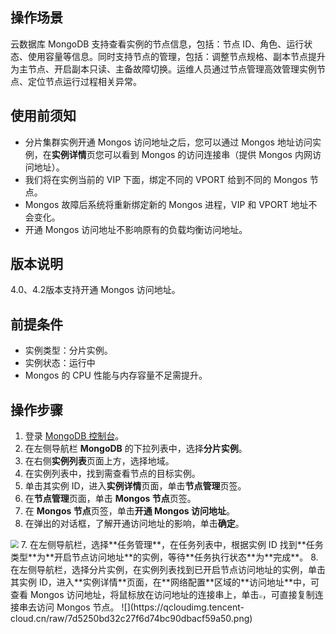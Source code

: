 ## 操作场景
云数据库 MongoDB 支持查看实例的节点信息，包括：节点 ID、角色、运行状态、使用容量等信息。同时支持节点的管理，包括：调整节点规格、副本节点提升为主节点、开启副本只读、主备故障切换。运维人员通过节点管理高效管理实例节点、定位节点运行过程相关异常。

## 使用前须知
- 分片集群实例开通 Mongos 访问地址之后，您可以通过 Mongos 地址访问实例，在**实例详情**页您可以看到 Mongos 的访问连接串（提供 Mongos 内网访问地址）。
- 我们将在实例当前的 VIP 下面，绑定不同的 VPORT 给到不同的 Mongos 节点。
- Mongos 故障后系统将重新绑定新的 Mongos 进程，VIP 和 VPORT 地址不会变化。
- 开通 Mongos 访问地址不影响原有的负载均衡访问地址。

## 版本说明
4.0、4.2版本支持开通 Mongos 访问地址。

## 前提条件
- 实例类型：分片实例。
- 实例状态：运行中
- Mongos 的 CPU 性能与内存容量不足需提升。

## 操作步骤
1. 登录 [MongoDB 控制台](https://console.cloud.tencent.com/mongodb)。
2. 在左侧导航栏 **MongoDB** 的下拉列表中，选择**分片实例**。
3. 在右侧**实例列表**页面上方，选择地域。
4. 在实例列表中，找到需查看节点的目标实例。
5. 单击其实例 ID，进入**实例详情**页面，单击**节点管理**页签。
6. 在**节点管理**页面，单击 **Mongos 节点**页签。
7. 在 **Mongos 节点**页签，单击**开通 Mongos 访问地址**。
8. 在弹出的对话框，了解开通访问地址的影响，单击**确定**。
<img src="https://qcloudimg.tencent-cloud.cn/raw/8e894465d269aaf2f49b7b7f4ab23e08.png" style="zoom:80%;" />
7. 在左侧导航栏，选择**任务管理**，在任务列表中，根据实例 ID 找到**任务类型**为**开启节点访问地址**的实例，等待**任务执行状态**为**完成**。
8. 在左侧导航栏，选择分片实例，在实例列表找到已开启节点访问地址的实例，单击其实例 ID，进入**实例详情**页面，在**网络配置**区域的**访问地址**中，可查看 Mongos 访问地址，将鼠标放在访问地址的连接串上，单击<img src="https://qcloudimg.tencent-cloud.cn/raw/036d66791d6ca5688900c92d7dc9a2cc.png" style="zoom:33%;" />，可直接复制连接串去访问 Mongos 节点。
![](https://qcloudimg.tencent-cloud.cn/raw/7d5250bd32c27f6d74bc90dbacf59a50.png)



